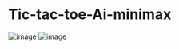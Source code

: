 # Tic-tac-toe-Ai-minimax
![image](https://user-images.githubusercontent.com/72648231/178893837-196a29a1-5d52-4afa-ac5d-dc0ddfff7618.png)
![image](https://user-images.githubusercontent.com/72648231/178894014-4a3bb17f-8dcb-4bb8-ace8-e8caf96f63e7.png)

